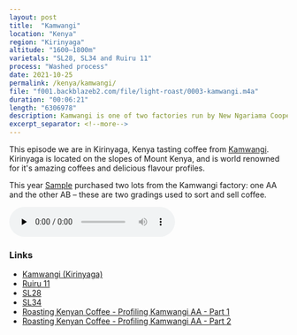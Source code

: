 ```yaml
---
layout: post
title:  "Kamwangi"
location: "Kenya"
region: "Kirinyaga"
altitude: "1600–1800m"
varietals: "SL28, SL34 and Ruiru 11"
process: "Washed process"
date: 2021-10-25
permalink: /kenya/kamwangi/
file: "f001.backblazeb2.com/file/light-roast/0003-kamwangi.m4a"
duration: "00:06:21"
length: "6306978"
description: Kamwangi is one of two factories run by New Ngariama Cooperative Society in the county.
excerpt_separator: <!--more-->
---
```


<section class="my-4 space-y-4 font-body text-gray-400">
<p>This episode we are in Kirinyaga, Kenya tasting coffee from <a class="text-white border-b border-gray-300 hover:border-b border-gray-400 hover:border-gray-100" href="https://samplecoffee.com.au/coffee/kamwangi?utm_campaign=bag_label&utm_medium=bag_label&utm_source=qr_code">Kamwangi</a>. Kirinyaga is located on the slopes of Mount Kenya, and is world renowned for it's amazing coffees and delicious flavour profiles.</p>
<p>This year <a href="https://samplecoffee.com.au/">Sample</a> purchased two lots from the Kamwangi factory: one AA and the other AB – these are two gradings used to sort and sell coffee.</p>
</section>

<!--more-->

<audio class="my-8 w-full h-8" src="https://{{ page.file }}" controls="" preload="none"></audio>

<h3 class="mb-4 font-display text-xl text-white">Links</h3>
<ul class="ml-4 font-body list-disc text-white">
	<li><a class="text-white border-b border-gray-300 hover:border-b border-gray-400 hover:border-gray-100" href="https://samplecoffee.com.au/coffee/kamwangi?utm_campaign=bag_label&utm_medium=bag_label&utm_source=qr_code">Kamwangi (Kirinyaga)</a></li>
	<li><a class="text-white border-b border-gray-300 hover:border-b border-gray-400 hover:border-gray-100" href="https://varieties.worldcoffeeresearch.org/varieties/ruiru-11">Ruiru 11</a></li>
	<li><a class="text-white border-b border-gray-300 hover:border-b border-gray-400 hover:border-gray-100" href="https://varieties.worldcoffeeresearch.org/varieties/sl28">SL28</a></li>
	<li><a class="text-white border-b border-gray-300 hover:border-b border-gray-400 hover:border-gray-100" href="https://varieties.worldcoffeeresearch.org/varieties/sl34">SL34</a></li>
	<li><a class="text-white border-b border-gray-300 hover:border-b border-gray-400 hover:border-gray-100" href="https://www.youtube.com/watch?v=w0pYER0JCuA">Roasting Kenyan Coffee - Profiling Kamwangi AA - Part 1</a></li>
	<li><a class="text-white border-b border-gray-300 hover:border-b border-gray-400 hover:border-gray-100" href="https://www.youtube.com/watch?v=Vp_IaQDrRc4">Roasting Kenyan Coffee - Profiling Kamwangi AA - Part 2</a></li>
</ul>
<!--<h3 class="my-4 font-display text-xl text-white">Transcript</h3>
<section class="font-body text-sm space-y-2 text-gray-400">
<p></p>
</section>-->